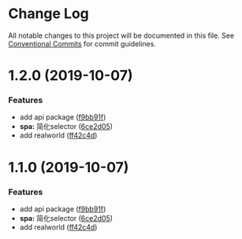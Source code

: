 # Change Log

All notable changes to this project will be documented in this file.
See [Conventional Commits](https://conventionalcommits.org) for commit guidelines.

# 1.2.0 (2019-10-07)


### Features

* add api package ([f9bb91f](https://github.com/hardfist/hardfist_tools/commit/f9bb91f))
* **spa:** 简化selector ([6ce2d05](https://github.com/hardfist/hardfist_tools/commit/6ce2d05))
* add realworld ([ff42c4d](https://github.com/hardfist/hardfist_tools/commit/ff42c4d))





# 1.1.0 (2019-10-07)


### Features

* add api package ([f9bb91f](https://github.com/hardfist/hardfist_tools/commit/f9bb91f))
* **spa:** 简化selector ([6ce2d05](https://github.com/hardfist/hardfist_tools/commit/6ce2d05))
* add realworld ([ff42c4d](https://github.com/hardfist/hardfist_tools/commit/ff42c4d))
